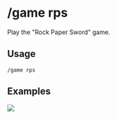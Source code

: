 # /game rps

Play the "Rock Paper Sword" game.

## Usage

```
/game rps
```

## Examples

<img src="https://github.com/xNickyDev/Forkman/assets/111157596/467f04cd-3848-4ace-a2c8-2e00e1adf11c" class="rounded-corners">